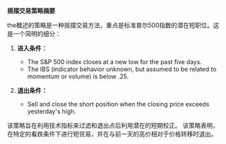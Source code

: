  **摇摆交易策略摘要** 

the概述的策略是一种摇摆交易方法，重点是标准普尔500指数的潜在短职位。这是一个简明的细分：

1. **进入条件：** 
   - The S&P 500 index closes at a new low for the past five days.
   - The IBS (indicator behavior unknown, but assumed to be related to momentum or volume) is below .25.

2. **退出条件：** 
   - Sell and close the short position when the closing price exceeds yesterday's high.

该策略旨在利用技术指标来过滤和退出点后利用潜在的短期校正。 该策略表明，在特定的看跌条件下进行短贸易，并在与前一天的高价相对于价格转移时退出。
